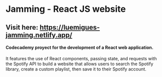# Jamming - React JS website
## Visit here: https://luemigues-jamming.netlify.app/

#### Codecademy proyect for the development of a React web application.

It features the use of React components, passing state, and requests with the Spotify API to build a website that allows users to search the Spotify library, create a custom playlist, then save it to their Spotify account.
